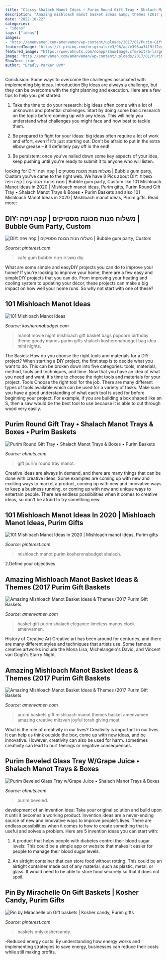 ```yaml
---
title: "Classy Shalach Manot Ideas ~ Purim Round Gift Tray • Shalach Manot Trays &amp; Boxes • Purim Baskets"
description: "Amazing mishloach manot basket ideas &amp; themes (2017 purim gift baskets"
date: "2022-10-22"
categories:
- "ideas"
tags: ["ideas"]
images:
- "http://amenvamen.com/amenvamen/wp-content/uploads/2017/01/Purim-Gift-Baskets-2.jpg?x13414"
featuredImage: "https://i.pinimg.com/originals/e3/96/aa/e396aa3419ff2e476989d2b7bd1e130f.jpg"
featured_image: "https://www.ohnuts.com/noapp/showImage.cfm/extra-large/Purim Round Gift Tray1.jpg"
image: "http://amenvamen.com/amenvamen/wp-content/uploads/2017/01/Purim-Gift-Baskets-2.jpg?x13414"
ShowToc: true
author: "Bradly Parker DVM"
---
```



Conclusion: Some ways to overcome the challenges associated with implementing big ideas.
Introduction
Big ideas are always a challenge, but they can be overcome with the right planning and execution. Here are a few tips to help you get started:

1. Take the time to do your research: big ideas often come with a lot of unknowns and potential challenges. Start by doing some basic research on the topic before coming up with any ideas. This will help you understand what challenges you might face and how best to tackle them.

2. Be prepared to fight for your ideas: big ideas often require a lot of work and effort, even if it's just starting out. Don't be afraid to put in the extra elbow grease – it'll definitely pay off in the end!

3. Be persistent: once you've nailed down some key aspects of your idea, keep pushing until you're ready to submit it to anyone who will listen.

	

		
looking for DIY: משלוח מנות מכונת מסטיקים | קפה ויפה | Bubble gum party, Custom you've came to the right web. We have 8 Pics about DIY: משלוח מנות מכונת מסטיקים | קפה ויפה | Bubble gum party, Custom like 101 Mishloach Manot Ideas in 2020 | Mishloach manot ideas, Purim gifts, Purim Round Gift Tray • Shalach Manot Trays &amp; Boxes • Purim Baskets and also 101 Mishloach Manot Ideas in 2020 | Mishloach manot ideas, Purim gifts. Read more:
		
    
## DIY: משלוח מנות מכונת מסטיקים | קפה ויפה | Bubble Gum Party, Custom

<img loading=lazy src="https://i.pinimg.com/originals/2b/46/b6/2b46b6f83da8f780d2d88226c8f0f4cf.jpg" onerror="this.onerror=null;this.src='https://tse2.mm.bing.net/th?id=OIP.jJGsLUz56Eiayazl-JmddQHaKA&amp;pid=15.1';" alt="DIY: משלוח מנות מכונת מסטיקים | קפה ויפה | Bubble gum party, Custom">

_Source: pinterest.com_

>cafe gum bubble משלוח מנות diy. 

	

What are some simple and easyDIY projects you can do to improve your home?
If you're looking to improve your home, there are a few easy and simpleDIY projects that you can do. From improving your heating and cooling system to updating your décor, these projects can make a big impact on how well your home runs. So why not start with one of these?

    
## 101 Mishloach Manot Ideas

<img loading=lazy src="http://kosheronabudget.com/wp-content/uploads/2013/02/movie-night.jpg" onerror="this.onerror=null;this.src='https://tse4.mm.bing.net/th?id=OIP.G0uelxiCc6rgcMHuYcKLCAHaFj&amp;pid=15.1';" alt="101 Mishloach Manot Ideas">

_Source: kosheronabudget.com_

>manot movie night mishloach gift basket bags popcorn birthday theme goody manos purim gifts shalach kosheronabudget bag idea mini nights. 

	

The Basics: How do you choose the right tools and materials for a DIY project?
When starting a DIY project, the first step is to decide what you want to do. This can be broken down into five categories: tools, materials, method, tools and techniques, and time. Now that you have an idea of what you need and want, it's time to choose the right tools and materials for your project.
Tools
Choose the right tool for the job. There are many different types of tools available which can be used for a variety of tasks. Make sure you have a good understanding of what each tool is used for before beginning your project. For example, if you are building a box shaped like an S, then a saw would be the best tool to use because it is able to cut through wood very easily.

    
## Purim Round Gift Tray • Shalach Manot Trays &amp; Boxes • Purim Baskets

<img loading=lazy src="https://www.ohnuts.com/noapp/showImage.cfm/extra-large/Purim Round Gift Tray1.jpg" onerror="this.onerror=null;this.src='https://tse3.mm.bing.net/th?id=OIP.ktEhdaaIBylpcIpw0RaskgHaHa&amp;pid=15.1';" alt="Purim Round Gift Tray • Shalach Manot Trays &amp; Boxes • Purim Baskets">

_Source: ohnuts.com_

>gift purim round tray manot. 

	

Creative ideas are always in demand, and there are many things that can be done with creative ideas. Some examples are coming up with new and exciting ways to market a product, coming up with new and innovative ways to keep a business running, or coming up with new and unique ways to entertain people. There are endless possibilities when it comes to creative ideas, so don't be afraid to try something new.

    
## 101 Mishloach Manot Ideas In 2020 | Mishloach Manot Ideas, Purim Gifts

<img loading=lazy src="https://i.pinimg.com/originals/e3/96/aa/e396aa3419ff2e476989d2b7bd1e130f.jpg" onerror="this.onerror=null;this.src='https://tse1.mm.bing.net/th?id=OIP.F7aBrtT9AH-R6wz-muZzGAHaFj&amp;pid=15.1';" alt="101 Mishloach Manot Ideas in 2020 | Mishloach manot ideas, Purim gifts">

_Source: pinterest.com_

>mishloach manot purim kosheronabudget shalach. 

	

2.Define your objectives.

    
## Amazing Mishloach Manot Basket Ideas &amp; Themes (2017 Purim Gift Baskets

<img loading=lazy src="http://amenvamen.com/amenvamen/wp-content/uploads/2017/01/Shalach-Manos-Purim-Timeless-Elegance-Clock-Gift-Basket.jpg?x84909" onerror="this.onerror=null;this.src='https://tse4.mm.bing.net/th?id=OIP.aPNv9Uk8MIZlZhcZ20XkgQHaHa&amp;pid=15.1';" alt="Amazing Mishloach Manot Basket Ideas &amp; Themes (2017 Purim Gift Baskets">

_Source: amenvamen.com_

>basket gift purim shalach elegance timeless manos clock amenvamen. 

	

History of Creative Art
Creative art has been around for centuries, and there are many different styles and techniques that artists use. Some famous creative artworks include the Mona Lisa, Michelangelo's David, and Vincent van Gogh's Starry Night.

    
## Amazing Mishloach Manot Basket Ideas &amp; Themes (2017 Purim Gift Baskets

<img loading=lazy src="http://amenvamen.com/amenvamen/wp-content/uploads/2017/01/Purim-Gift-Baskets-2.jpg?x13414" onerror="this.onerror=null;this.src='https://tse3.mm.bing.net/th?id=OIP.m4qprCsrvWzCkiQ1xE9kDwHaGN&amp;pid=15.1';" alt="Amazing Mishloach Manot Basket Ideas &amp; Themes (2017 Purim Gift Baskets">

_Source: amenvamen.com_

>purim baskets gift mishloach manot themes basket amenvamen amazing creative mitzvah joyful torah giving most. 

	

What is the role of creativity in our lives?
Creativity is important in our lives. It can help us think outside the box, come up with new ideas, and be innovative. However, creativity can also be used for harm. sometimes creativity can lead to hurt feelings or negative consequences.

    
## Purim Beveled Glass Tray W/Grape Juice • Shalach Manot Trays &amp; Boxes

<img loading=lazy src="https://www.ohnuts.com/noapp/showImage.cfm/zoom/_MG_8158a.jpg" onerror="this.onerror=null;this.src='https://tse1.mm.bing.net/th?id=OIP.wOQh1izWrmxKKNISso9ZBAHaH5&amp;pid=15.1';" alt="Purim Beveled Glass Tray w/Grape Juice • Shalach Manot Trays &amp; Boxes">

_Source: ohnuts.com_

>purim beveled. 

	

development of an invention idea: Take your original solution and build upon it until it becomes a working product.
Invention ideas are a never-ending source of new and innovative ways to improve people’s lives. There are endless possibilities when it comes to how to create something that is useful and solves a problem. Here are 5 invention ideas you can start with:
1) A product that helps people with diabetes control their blood sugar levels: This could be a simple app or website that makes it easier for people to manage their blood sugar levels.

2) An airtight container that can store food without rotting: This could be an airtight container made out of any material, such as plastic, metal, or glass. It would need to be able to store food securely so that it does not spoil.

    
## Pin By Mirachelle On Gift Baskets | Kosher Candy, Purim Gifts

<img loading=lazy src="https://i.pinimg.com/originals/1d/c0/e2/1dc0e2de6c8be0b2dd7dc7ee2939e040.jpg" onerror="this.onerror=null;this.src='https://tse1.mm.bing.net/th?id=OIP.c_FjmqLEGnh7Y9mJ0vidlgHaHa&amp;pid=15.1';" alt="Pin by Mirachelle on Gift baskets | Kosher candy, Purim gifts">

_Source: pinterest.com_

>baskets onlykoshercandy. 

	

-Reduced energy costs: By understanding how energy works and implementing strategies to save energy, businesses can reduce their costs while still making profits.

